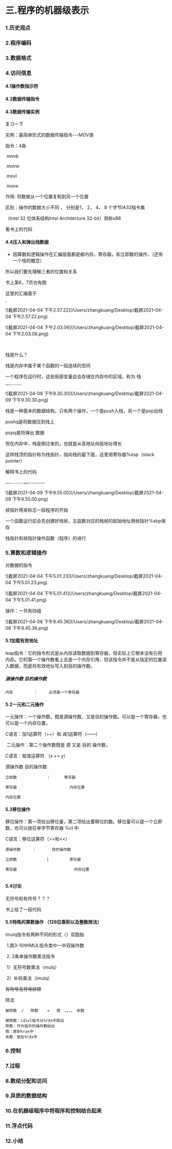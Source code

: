 # 三.程序的机器级表示

### 1.历史观点

### 2.程序编码

### 3.数据格式

### 4.访问信息







#### 	4.1操作数指示符

#### 	4.2数据传输指令







#### 	4.3数据传输实例

复习一下



实例：最简单形式的数据传输指令---MOV类

指令：4条

​		movb  

​		movw

​		movl

​		move

作用:  将数据从一个位置复制到另一个位置

区别：操作的数据大小不同 ， 分别是1， 2， 4， 8 个字节IA32指令集

（Intel 32 位体系结构Intel  Architecture  32-bit）熟称x86



看书上的代码



#### 	4.4压入和弹出栈数据



- 因算数和逻辑操作在汇编层面都是都内存，寄存器，和立即数的操作，（还有一个栈的概念）

所以我们要先理解三者的位置和关系

书上第6，7页也有图





这里的汇编基于

<img src="/Users/zhangkuang/Desktop/截屏2021-04-09 下午9.29.06.png" style="zoom:25%;" />





![截屏2021-04-04 下午2.57.22](/Users/zhangkuang/Desktop/截屏2021-04-04 下午2.57.22.png)



![截屏2021-04-04 下午2.03.06](/Users/zhangkuang/Desktop/截屏2021-04-04 下午2.03.06.png)

​	



栈是什么？

栈是内存中属于某个函数的一段连续的空间



一个程序在运行时，这些局部变量会会存储在内存中的区域，称为 栈 

<img src="/Users/zhangkuang/Desktop/截屏2021-04-09 下午9.29.39.png" alt="截屏2021-04-09 下午9.29.39" style="zoom:25%;" />

![截屏2021-04-09 下午9.30.30](/Users/zhangkuang/Desktop/截屏2021-04-09 下午9.30.30.png)

栈是一种基本的数据结构，只有两个操作，一个是push入栈，另一个是pop出栈



pushq是将数据压到栈上

popq是将弹出 数据

但在内存中，栈是倒过来的，也就是从高地址向低地址增长

这样栈顶的指针称为栈指针，指向栈的最下面，这里用寄存器%esp（stack pointer）



解释书上的代码



<img src="/Users/zhangkuang/Desktop/截屏2021-04-09 下午9.27.58.png" alt="截屏2021-04-09 下午9.27.58" style="zoom: 25%;" />

<img src="/Users/zhangkuang/Desktop/截屏2021-04-09 下午9.27.04.png" alt="截屏2021-04-09 下午9.27.04" style="zoom:33%;" />





![截屏2021-04-09 下午9.55.00](/Users/zhangkuang/Desktop/截屏2021-04-09 下午9.55.00.png)





帧指针用来标志一段程序的开始

一个函数运行前会先创建好栈帧，主函数对应的栈帧的起始地址用帧指针%ebp保存

栈指针和帧指针操作函数（程序）的进行



### 5.算数和逻辑操作

对数据的指令





![截屏2021-04-04 下午5.01.23](/Users/zhangkuang/Desktop/截屏2021-04-04 下午5.01.23.png)



![截屏2021-04-04 下午5.01.41](/Users/zhangkuang/Desktop/截屏2021-04-04 下午5.01.41.png)





操作：一共有四组



![截屏2021-04-08 下午9.45.36](/Users/zhangkuang/Desktop/截屏2021-04-08 下午9.45.36.png)





#### 	5.1加载有效地址

​			leap指令：它的指令形式是从内存读取数据到寄存器，但实际上它根本没有引用内存。它的第一个操作数看上去是一个内存引用，但该指令并不是从指定的位置读入数据，而是将有效地址写入到目的操作数。

##### 源操作数            目的操作数

   	内存		   ｜	 必须是一个寄存器





#### 	5.2一元和二元操作

​			一元操作：一个操作数，既是源操作数，又是目的操作数。可以是一个寄存器，也可以是一个内存位置。

C语言：加1运算符（++）和 减1运算符（——）

​			二元操作：第二个操作数既是  源  又是   目的  操作数，

C语言：赋值运算符 （x += y）



源操作数                   目的操作数

```
立即数				｜      寄存器

寄存器						  内存位置

内存位置
```







#### 	5.3移位操作

移位操作：第一项给出移位量，第二项给出要移位的数。移位量可以是一个立即数，也可以放在单字节寄存器  %cl  中



C语言：移位运算符（>>和<<）



```
源操作数     ｜       目的操作数

立即数				|		  寄存器

寄存器							内存位置


```





#### 	5.4讨论

无符号和有符号？？？

书上给了一段代码



#### 	5.5特殊的算数操作	（128位乘积以及整数除法）



imulq指令有两种不同的形式（）双胞胎

​	1.图3-10中IMUL指令类中一中双操作数

​	2.  2条单操作数乘法指令

​			1）无符号数乘法（mulq）

​			2）补码乘法（imulq）



~~有符号无符号好烦~~



除法

```
被除数  /   除数    =   商  。。。。 余数

被除数：idivl指令从%rdx中取出
除数：作为指令的操作数给出
商：放到%rax中
余数：放在%rdx中
```







### 6.控制

### 7.过程

### 8.数组分配和访问

### 9.异质的数据结构

### 10.在机器级程序中将程序和控制结合起来

### 11.浮点代码

### 12.小结